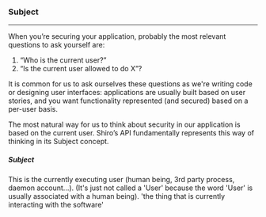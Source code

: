 


### Subject
-----------

When you’re securing your application, probably the most relevant questions to ask yourself are: 
1. “Who is the current user?” 
2. “Is the current user allowed to do X”? 

It is common for us to ask ourselves these questions as we're writing code or designing user interfaces: applications are usually built based on user stories, and you want functionality represented (and secured) based on a per-user basis. 

The most natural way for us to think about security in our application is based on the current user. 
Shiro’s API fundamentally represents this way of thinking in its Subject concept.

##### Subject

This is the currently executing user (human being, 3rd party process, daemon account...). 
(It's just not called a 'User' because the word 'User' is usually associated with a human being).
'the thing that is currently interacting with the software'

